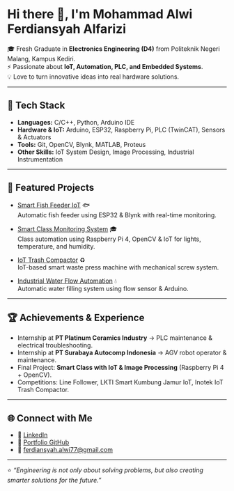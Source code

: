 # Hi there 👋, I'm Mohammad Alwi Ferdiansyah Alfarizi

🎓 Fresh Graduate in **Electronics Engineering (D4)** from Politeknik Negeri Malang, Kampus Kediri.  
⚡ Passionate about **IoT, Automation, PLC, and Embedded Systems**.  
💡 Love to turn innovative ideas into real hardware solutions.  

---

## 🔧 Tech Stack
- **Languages:** C/C++, Python, Arduino IDE  
- **Hardware & IoT:** Arduino, ESP32, Raspberry Pi, PLC (TwinCAT), Sensors & Actuators  
- **Tools:** Git, OpenCV, Blynk, MATLAB, Proteus  
- **Other Skills:** IoT System Design, Image Processing, Industrial Instrumentation  

---

## 📂 Featured Projects
- [Smart Fish Feeder IoT](https://github.com/alwi-ferdiansyah/Smart-Fish_Feeder_IoT) 🐟  
  Automatic fish feeder using ESP32 & Blynk with real-time monitoring.  

- [Smart Class Monitoring System](https://github.com/alwi-ferdiansyah/Smart-Class-Monitoring) 🎓  
  Class automation using Raspberry Pi 4, OpenCV & IoT for lights, temperature, and humidity.  

- [IoT Trash Compactor](https://github.com/alwi-ferdiansyah/IoT-Trash-Compactor) ♻️  
  IoT-based smart waste press machine with mechanical screw system.  

- [Industrial Water Flow Automation](https://github.com/alwi-ferdiansyah/Instrumentation-WaterFlow) 💧  
  Automatic water filling system using flow sensor & Arduino.  

---

## 🏆 Achievements & Experience
- Internship at **PT Platinum Ceramics Industry** → PLC maintenance & electrical troubleshooting.  
- Internship at **PT Surabaya Autocomp Indonesia** → AGV robot operator & maintenance.  
- Final Project: **Smart Class with IoT & Image Processing** (Raspberry Pi 4 + OpenCV).  
- Competitions: Line Follower, LKTI Smart Kumbung Jamur IoT, Inotek IoT Trash Compactor.  

---

## 🌐 Connect with Me
- 💼 [LinkedIn](https://linkedin.com/in/your-linkedin)  
- 📂 [Portfolio GitHub](https://github.com/alwi-ferdiansyah)  
- 📧 ferdiansyah.alwi77@gmail.com  

---

⭐ *“Engineering is not only about solving problems, but also creating smarter solutions for the future.”*  
